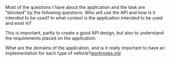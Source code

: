 Most of the questions I have about the application and the task are "blocked" by the following questions:
Who will use the API and how is it intended to be used? In what context is the application intended to be used and exist in?

This is important, partly to create a good API design, but also to understand the requirements placed on the application.

What are the domains of the application, and is it really important to have an implementation for each type of vehicle?[worknotes.md](worknotes.md)